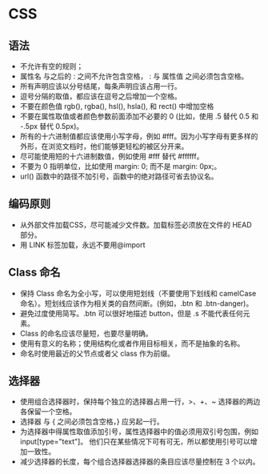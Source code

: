 # CSS

## 语法

- 不允许有空的规则；
- 属性名 与之后的 : 之间不允许包含空格， : 与 属性值 之间必须包含空格。
- 所有声明应该以分号结尾，每条声明应该占用一行。
- 逗号分隔的取值，都应该在逗号之后增加一个空格。
- 不要在颜色值 rgb(), rgba(), hsl(), hsla(), 和 rect() 中增加空格
- 不要在属性取值或者颜色参数前面添加不必要的 0 (比如，使用 .5 替代 0.5 和 -.5px 替代 0.5px)。
- 所有的十六进制值都应该使用小写字母，例如 #fff。因为小写字母有更多样的外形，在浏览文档时，他们能够更轻松的被区分开来。
- 尽可能使用短的十六进制数值，例如使用 #fff 替代 #ffffff。
- 不要为 0 指明单位，比如使用 margin: 0; 而不是 margin: 0px;。
- url() 函数中的路径不加引号，函数中的绝对路径可省去协议名。

## 编码原则

- 从外部文件加载CSS，尽可能减少文件数。加载标签必须放在文件的 HEAD 部分。
- 用 LINK 标签加载，永远不要用@import

## Class 命名

- 保持 Class 命名为全小写，可以使用短划线（不要使用下划线和 camelCase 命名）。短划线应该作为相关类的自然间断。(例如，.btn 和 .btn-danger)。
- 避免过度使用简写。.btn 可以很好地描述 button，但是 .s 不能代表任何元素。
- Class 的命名应该尽量短，也要尽量明确。
- 使用有意义的名称；使用结构化或者作用目标相关，而不是抽象的名称。
- 命名时使用最近的父节点或者父 class 作为前缀。


## 选择器

- 使用组合选择器时，保持每个独立的选择器占用一行，>、+、~ 选择器的两边各保留一个空格。
- 选择器 与 { 之间必须包含空格，} 应另起一行。
- 为选择器中得属性取值添加引号，属性选择器中的值必须用双引号包围，例如 input[type="text"]。 他们只在某些情况下可有可无，所以都使用引号可以增加一致性。
- 减少选择器的长度，每个组合选择器选择器的条目应该尽量控制在 3 个以内。


